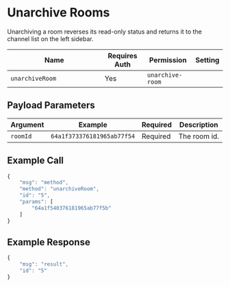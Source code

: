 # Unarchive Rooms

Unarchiving a room reverses its read-only status and returns it to the channel list on the left sidebar.

<table><thead><tr><th width="204">Name</th><th>Requires Auth</th><th>Permission</th><th>Setting</th></tr></thead><tbody><tr><td><code>unarchiveRoom</code></td><td>Yes</td><td><code>unarchive-room</code></td><td></td></tr></tbody></table>

## Payload Parameters

| Argument | Example                    | Required | Description  |
| -------- | -------------------------- | -------- | ------------ |
| `roomId` | `64a1f373376181965ab77f54` | Required | The room id. |

## Example Call

```javascript
{
    "msg": "method",
    "method": "unarchiveRoom",
    "id": "5",
    "params": [
        "64a1f540376181965ab77f5b"
    ]
}
```

## Example Response

```javascript
{
    "msg": "result",
    "id": "5"
}
```
